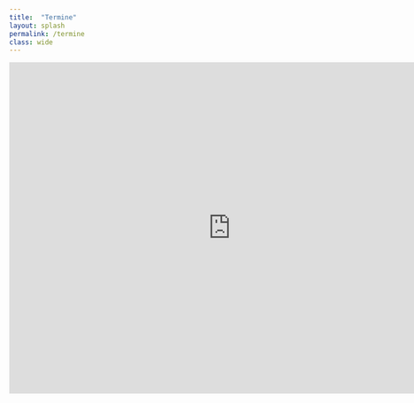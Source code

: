 ```yaml
---
title:  "Termine"
layout: splash
permalink: /termine
class: wide
---
```


<p> </p>

<iframe src="https://calendar.google.com/calendar/embed?height=600&amp;wkst=2&amp;bgcolor=%23d7f2e0&amp;ctz=Europe%2FLondon&amp;src=bXIzNmRiOGMydmhkbm43a2I0NTA5bTB0ZzRAZ3JvdXAuY2FsZW5kYXIuZ29vZ2xlLmNvbQ&amp;color=%23EF6C00&amp;showNav=1&amp;showTabs=1&amp;title=FfF%20Landau%20Termine&amp;showTz=0&amp;showPrint=0&amp;showTitle=0&amp;showDate=1&amp;showCalendars=0" style="border-width:0" width="800" height="600" frameborder="0" scrolling="no"></iframe>
